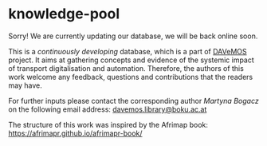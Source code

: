 # knowledge-pool

Sorry! We are currently updating our database, we will be back online soon.

                                                                                
This is a *continuously developing* database, which is a part of [DAVeMOS](https://www.davemos.online/) project. It aims at gathering concepts and evidence of the systemic impact of transport digitalisation and automation. Therefore, the authors of this work welcome any feedback, questions and contributions that the readers may have. <br/>

For further inputs please contact the corresponding author *Martyna Bogacz* on the following email address: davemos.library@boku.ac.at <br/>


The structure of this work was inspired by the Afrimap book: https://afrimapr.github.io/afrimapr-book/